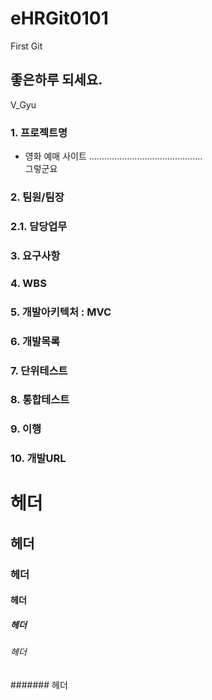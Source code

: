 # eHRGit0101
First Git

## 좋은하루 되세요.
V_Gyu

### 1. 프로젝트명
  - 영화 예매 사이트 .............................................   
    그렇군요
    

### 2. 팀원/팀장

### 2.1. 담당업무

### 3. 요구사항

### 4. WBS

### 5. 개발아키텍처 : MVC

### 6. 개발목록

### 7. 단위테스트

### 8. 통합테스트
 
### 9. 이행

### 10. 개발URL

# 헤더
## 헤더
### 헤더
#### 헤더
##### 헤더
###### 헤더
####### 헤더

